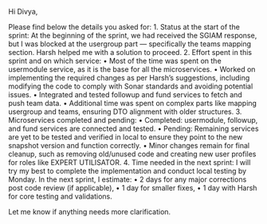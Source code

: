 Hi Divya,

Please find below the details you asked for:
	1.	Status at the start of the sprint:
At the beginning of the sprint, we had received the SGIAM response, but I was blocked at the usergroup part — specifically the teams mapping section. Harsh helped me with a solution to proceed.
	2.	Effort spent in this sprint and on which service:
	•	Most of the time was spent on the usermodule service, as it is the base for all the microservices.
	•	Worked on implementing the required changes as per Harsh’s suggestions, including modifying the code to comply with Sonar standards and avoiding potential issues.
	•	Integrated and tested followup and fund services to fetch and push team data.
	•	Additional time was spent on complex parts like mapping usergroup and teams, ensuring DTO alignment with older structures.
	3.	Microservices completed and pending:
	•	Completed: usermodule, followup, and fund services are connected and tested.
	•	Pending: Remaining services are yet to be tested and verified in local to ensure they point to the new snapshot version and function correctly.
	•	Minor changes remain for final cleanup, such as removing old/unused code and creating new user profiles for roles like EXPERT UTILISATOR.
	4.	Time needed in the next sprint:
I will try my best to complete the implementation and conduct local testing by Monday.
In the next sprint, I estimate:
	•	2 days for any major corrections post code review (if applicable),
	•	1 day for smaller fixes,
	•	1 day with Harsh for core testing and validations.

Let me know if anything needs more clarification.